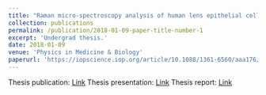 ```yaml
---
title: "Raman micro-spectroscopy analysis of human lens epithelial cells exposed to a low-dose-range of ionizing radiation"
collection: publications
permalink: /publication/2018-01-09-paper-title-number-1
excerpt: 'Undergrad thesis.'
date: 2018-01-09
venue: 'Physics in Medicine & Biology'
paperurl: 'https://iopscience.iop.org/article/10.1088/1361-6560/aaa176/meta'
---
```

Thesis publication: [Link](https://iopscience.iop.org/article/10.1088/1361-6560/aaa176/meta)
Thesis presentation: [Link](https://achintzeus1994.github.io/assets/thesis/Report.pdf)
Thesis report: [Link](https://achintzeus1994.github.io/assets/thesis/Thesis_Presentation.pdf)
